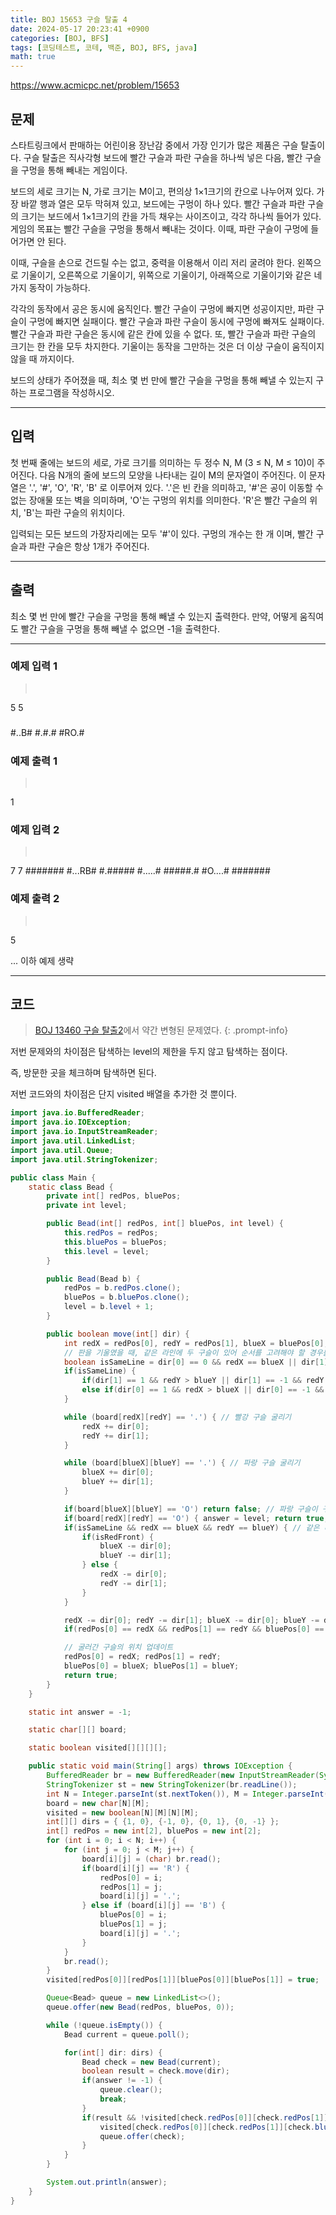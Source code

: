 ```yaml
---
title: BOJ 15653 구슬 탈출 4
date: 2024-05-17 20:23:41 +0900
categories: [BOJ, BFS]
tags: [코딩테스트, 코테, 백준, BOJ, BFS, java]
math: true
---
```


<https://www.acmicpc.net/problem/15653>

## 문제
스타트링크에서 판매하는 어린이용 장난감 중에서 가장 인기가 많은 제품은 구슬 탈출이다. 구슬 탈출은 직사각형 보드에 빨간 구슬과 파란 구슬을 하나씩 넣은 다음, 빨간 구슬을 구멍을 통해 빼내는 게임이다.

보드의 세로 크기는 N, 가로 크기는 M이고, 편의상 1×1크기의 칸으로 나누어져 있다. 가장 바깥 행과 열은 모두 막혀져 있고, 보드에는 구멍이 하나 있다. 빨간 구슬과 파란 구슬의 크기는 보드에서 1×1크기의 칸을 가득 채우는 사이즈이고, 각각 하나씩 들어가 있다. 게임의 목표는 빨간 구슬을 구멍을 통해서 빼내는 것이다. 이때, 파란 구슬이 구멍에 들어가면 안 된다.

이때, 구슬을 손으로 건드릴 수는 없고, 중력을 이용해서 이리 저리 굴려야 한다. 왼쪽으로 기울이기, 오른쪽으로 기울이기, 위쪽으로 기울이기, 아래쪽으로 기울이기와 같은 네 가지 동작이 가능하다.

각각의 동작에서 공은 동시에 움직인다. 빨간 구슬이 구멍에 빠지면 성공이지만, 파란 구슬이 구멍에 빠지면 실패이다. 빨간 구슬과 파란 구슬이 동시에 구멍에 빠져도 실패이다. 빨간 구슬과 파란 구슬은 동시에 같은 칸에 있을 수 없다. 또, 빨간 구슬과 파란 구슬의 크기는 한 칸을 모두 차지한다. 기울이는 동작을 그만하는 것은 더 이상 구슬이 움직이지 않을 때 까지이다.

보드의 상태가 주어졌을 때, 최소 몇 번 만에 빨간 구슬을 구멍을 통해 빼낼 수 있는지 구하는 프로그램을 작성하시오.

---
## 입력
첫 번째 줄에는 보드의 세로, 가로 크기를 의미하는 두 정수 N, M (3 ≤ N, M ≤ 10)이 주어진다. 다음 N개의 줄에 보드의 모양을 나타내는 길이 M의 문자열이 주어진다. 이 문자열은 '.', '#', 'O', 'R', 'B' 로 이루어져 있다. '.'은 빈 칸을 의미하고, '#'은 공이 이동할 수 없는 장애물 또는 벽을 의미하며, 'O'는 구멍의 위치를 의미한다. 'R'은 빨간 구슬의 위치, 'B'는 파란 구슬의 위치이다.

입력되는 모든 보드의 가장자리에는 모두 '#'이 있다. 구멍의 개수는 한 개 이며, 빨간 구슬과 파란 구슬은 항상 1개가 주어진다.

---
## 출력
최소 몇 번 만에 빨간 구슬을 구멍을 통해 빼낼 수 있는지 출력한다. 만약, 어떻게 움직여도 빨간 구슬을 구멍을 통해 빼낼 수 없으면 -1을 출력한다.

---
### 예제 입력 1
> <pre>
5 5
#####
#..B#
#.#.#
#RO.#
#####
> </pre>

### 예제 출력 1
> <pre>
1
> </pre>

### 예제 입력 2
> <pre>
7 7
#######
#...RB#
#.#####
#.....#
#####.#
#O....#
#######
> </pre>

### 예제 출력 2
> <pre>
5
> </pre>

... 이하 예제 생략

---
## 코드

> [BOJ 13460 구슬 탈출2](/posts/BOJ-13460)에서 약간 변형된 문제였다.
{: .prompt-info}

저번 문제와의 차이점은 탐색하는 level의 제한을 두지 않고 탐색하는 점이다.

즉, 방문한 곳을 체크하며 탐색하면 된다.

저번 코드와의 차이점은 단지 visited 배열을 추가한 것 뿐이다.

```java
import java.io.BufferedReader;
import java.io.IOException;
import java.io.InputStreamReader;
import java.util.LinkedList;
import java.util.Queue;
import java.util.StringTokenizer;

public class Main {
    static class Bead {
        private int[] redPos, bluePos;
        private int level;

        public Bead(int[] redPos, int[] bluePos, int level) {
            this.redPos = redPos;
            this.bluePos = bluePos;
            this.level = level;
        }

        public Bead(Bead b) {
            redPos = b.redPos.clone();
            bluePos = b.bluePos.clone();
            level = b.level + 1;
        }

        public boolean move(int[] dir) {
            int redX = redPos[0], redY = redPos[1], blueX = bluePos[0], blueY = bluePos[1];
            // 판을 기울였을 때, 같은 라인에 두 구슬이 있어 순서를 고려해야 할 경우를 위해 isSameLine, isRedFront 초기화
            boolean isSameLine = dir[0] == 0 && redX == blueX || dir[1] == 0 && redY == blueY, isRedFront = false;
            if(isSameLine) {
                if(dir[1] == 1 && redY > blueY || dir[1] == -1 && redY < blueY) isRedFront = true;
                else if(dir[0] == 1 && redX > blueX || dir[0] == -1 && redX < blueX) isRedFront = true;
            }

            while (board[redX][redY] == '.') { // 빨강 구슬 굴리기
                redX += dir[0];
                redY += dir[1];
            }

            while (board[blueX][blueY] == '.') { // 파랑 구슬 굴리기
                blueX += dir[0];
                blueY += dir[1];
            }

            if(board[blueX][blueY] == 'O') return false; // 파랑 구슬이 구멍에 빠질 경우, false
            if(board[redX][redY] == 'O') { answer = level; return true; } // 빨강 구슬이 구멍에 빠질 경우, answer에 탐색 레벨 저장
            if(isSameLine && redX == blueX && redY == blueY) { // 같은 라인에 있어 두 구슬의 순서를 고려해야 할 경우, 후 순위에 있는 구슬의 위치를 한 단계 후퇴시킴
                if(isRedFront) {
                    blueX -= dir[0];
                    blueY -= dir[1];
                } else {
                    redX -= dir[0];
                    redY -= dir[1];
                }
            }

            redX -= dir[0]; redY -= dir[1]; blueX -= dir[0]; blueY -= dir[1];
            if(redPos[0] == redX && redPos[1] == redY && bluePos[0] == blueX && bluePos[1] == blueY) return false; // 기울이기 전의 구슬 위치에서 변화된 게 없다면, false 반환

            // 굴러간 구슬의 위치 업데이트
            redPos[0] = redX; redPos[1] = redY;
            bluePos[0] = blueX; bluePos[1] = blueY;
            return true;
        }
    }

    static int answer = -1;

    static char[][] board;

    static boolean visited[][][][];

    public static void main(String[] args) throws IOException {
        BufferedReader br = new BufferedReader(new InputStreamReader(System.in));
        StringTokenizer st = new StringTokenizer(br.readLine());
        int N = Integer.parseInt(st.nextToken()), M = Integer.parseInt(st.nextToken());
        board = new char[N][M];
        visited = new boolean[N][M][N][M];
        int[][] dirs = { {1, 0}, {-1, 0}, {0, 1}, {0, -1} };
        int[] redPos = new int[2], bluePos = new int[2];
        for (int i = 0; i < N; i++) {
            for (int j = 0; j < M; j++) {
                board[i][j] = (char) br.read();
                if(board[i][j] == 'R') {
                    redPos[0] = i;
                    redPos[1] = j;
                    board[i][j] = '.';
                } else if (board[i][j] == 'B') {
                    bluePos[0] = i;
                    bluePos[1] = j;
                    board[i][j] = '.';
                }
            }
            br.read();
        }
        visited[redPos[0]][redPos[1]][bluePos[0]][bluePos[1]] = true;

        Queue<Bead> queue = new LinkedList<>();
        queue.offer(new Bead(redPos, bluePos, 0));

        while (!queue.isEmpty()) {
            Bead current = queue.poll();

            for(int[] dir: dirs) {
                Bead check = new Bead(current);
                boolean result = check.move(dir);
                if(answer != -1) {
                    queue.clear();
                    break;
                }
                if(result && !visited[check.redPos[0]][check.redPos[1]][check.bluePos[0]][check.bluePos[1]]) {
                    visited[check.redPos[0]][check.redPos[1]][check.bluePos[0]][check.bluePos[1]] = true;
                    queue.offer(check);
                }
            }
        }

        System.out.println(answer);
    }
}
```
